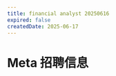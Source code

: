 ```yaml
---
title: financial analyst 20250616
expired: false
createdDate: 2025-06-17
---
```


# Meta 招聘信息

<JobPostingTable job-posting-json-path="meta/data/financial-analyst-20250616.json" />
